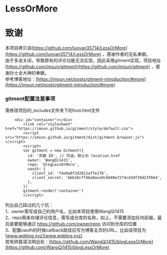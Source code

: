 # LessOrMore


致谢
====================================
本项目拷贝自[https://github.com/luoyan35714/LessOrMore](https://github.com/luoyan35714/LessOrMore) ，感谢作者的无私奉献。  
由于多说关闭，导致原有的评论功能无法实现，因此采用gitment实现，项目地址[https://github.com/imsun/gitment](https://github.com/imsun/gitment) ，感谢孙士全大神的奉献。  
参考博客地址：[https://imsun.net/posts/gitment-introduction/#more](https://imsun.net/posts/gitment-introduction/#more) 
### gitment配置注意事项
需修改项目的_includes文件夹下的foot.html文件
```
	<div id="container"></div>
		<link rel="stylesheet" href="https://imsun.github.io/gitment/style/default.css">
		<script src="https://imsun.github.io/gitment/dist/gitment.browser.js"></script>
		<script>
		var gitment = new Gitment({
		  id: '页面 ID', // 可选。默认为 location.href
		  owner: 'WangQi1415',
		  repo: 'blogLessOrMore',
		  oauth: {
			client_id: '74e9a0f2d2811affe176',
			client_secret: 'bbb10cff4ba0ace9c8d49e7274cd3df39d23f664',
		  },
		})
		gitment.render('container')
		</script>
```
列出自己踩过的几个坑：  
1、owner需写成自己的用户名，比如本项目使用WangQi1415  
2、repo用来存储评论信息，需写成仓库的名称，如上，不需要添加任何前缀，最后是要能够通过 https://github.com/owner/repo 访问到仓库的位置  
3、配置oauth的时候callback路径应写为博客主页的URL，比如该项目为[www.wqblog.xyz](www.wqblog.xyz)   
若有转载请注明出处：[https://github.com/WangQi1415/blogLessOrMore](https://github.com/WangQi1415/blogLessOrMore) 

